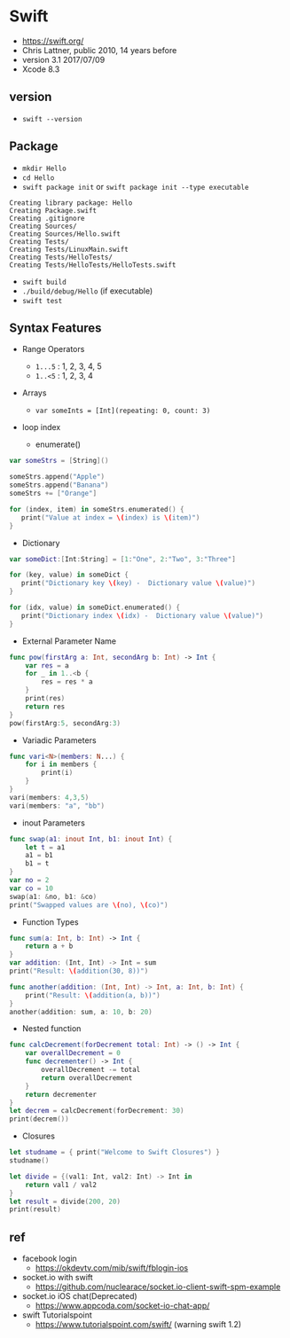 # Swift
- https://swift.org/
- Chris Lattner, public 2010, 14 years before
- version 3.1 2017/07/09
- Xcode 8.3

## version
- `swift --version`

## Package
- `mkdir Hello`
- `cd Hello`
- `swift package init` or `swift package init --type executable`
```
Creating library package: Hello
Creating Package.swift
Creating .gitignore
Creating Sources/
Creating Sources/Hello.swift
Creating Tests/
Creating Tests/LinuxMain.swift
Creating Tests/HelloTests/
Creating Tests/HelloTests/HelloTests.swift
```
- `swift build`
- `./build/debug/Hello` (if executable)
- `swift test`

## Syntax Features
- Range Operators
  * `1...5` : 1, 2, 3, 4, 5
  * `1..<5` : 1, 2, 3, 4

- Arrays
  * `var someInts = [Int](repeating: 0, count: 3)`

- loop index
  * enumerate()

```swift
var someStrs = [String]()

someStrs.append("Apple")
someStrs.append("Banana")
someStrs += ["Orange"]

for (index, item) in someStrs.enumerated() {
   print("Value at index = \(index) is \(item)")
}
```

- Dictionary

```swift
var someDict:[Int:String] = [1:"One", 2:"Two", 3:"Three"]

for (key, value) in someDict {
   print("Dictionary key \(key) -  Dictionary value \(value)")
}

for (idx, value) in someDict.enumerated() {
   print("Dictionary index \(idx) -  Dictionary value \(value)")
}
```

- External Parameter Name

```swift
func pow(firstArg a: Int, secondArg b: Int) -> Int {
    var res = a
    for _ in 1..<b {
        res = res * a
    }
    print(res)
    return res
}
pow(firstArg:5, secondArg:3)
```

- Variadic Parameters

```swift
func vari<N>(members: N...) {
    for i in members {
        print(i)
    }
}
vari(members: 4,3,5)
vari(members: "a", "bb")
```

- inout Parameters

```swift
func swap(a1: inout Int, b1: inout Int) {
    let t = a1
    a1 = b1
    b1 = t
}
var no = 2
var co = 10
swap(a1: &no, b1: &co)
print("Swapped values are \(no), \(co)")
```

- Function Types

```swift
func sum(a: Int, b: Int) -> Int {
    return a + b
}
var addition: (Int, Int) -> Int = sum
print("Result: \(addition(30, 8))")

func another(addition: (Int, Int) -> Int, a: Int, b: Int) {
    print("Result: \(addition(a, b))")
}
another(addition: sum, a: 10, b: 20)
```

- Nested function

```swift
func calcDecrement(forDecrement total: Int) -> () -> Int {
    var overallDecrement = 0
    func decrementer() -> Int {
        overallDecrement -= total
        return overallDecrement
    }
    return decrementer
}
let decrem = calcDecrement(forDecrement: 30)
print(decrem())
```

- Closures

```swift
let studname = { print("Welcome to Swift Closures") }
studname()

let divide = {(val1: Int, val2: Int) -> Int in
    return val1 / val2
}
let result = divide(200, 20)
print(result)
```

## ref
- facebook login
  * https://okdevtv.com/mib/swift/fblogin-ios
- socket.io with swift
  * https://github.com/nuclearace/socket.io-client-swift-spm-example
- socket.io iOS chat(Deprecated)
  * https://www.appcoda.com/socket-io-chat-app/
- swift Tutorialspoint
  * https://www.tutorialspoint.com/swift/ (warning swift 1.2)
